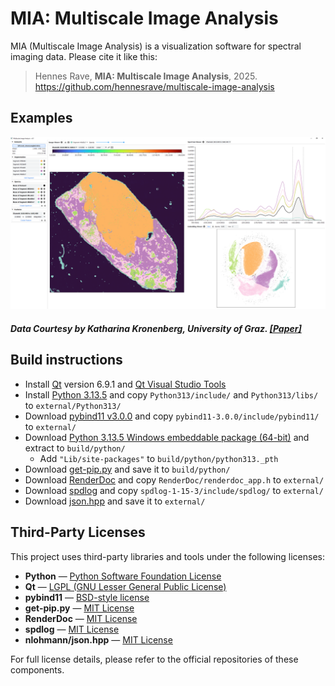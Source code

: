 # MIA: Multiscale Image Analysis
MIA (Multiscale Image Analysis) is a visualization software for spectral imaging data. Please cite it like this:

> Hennes Rave, **MIA: Multiscale Image Analysis**, 2025. https://github.com/hennesrave/multiscale-image-analysis

## Examples
![Teaser Image](./images/teaser.png)
##### Data Courtesy by Katharina Kronenberg, University of Graz. [[Paper]](https://chemrxiv.org/engage/chemrxiv/article-details/650d598eed7d0eccc301cd03)

## Build instructions
- Install [Qt](https://www.qt.io/) version 6.9.1 and [Qt Visual Studio Tools](https://marketplace.visualstudio.com/items?itemName=TheQtCompany.QtVisualStudioTools2022) 
- Install [Python 3.13.5](https://www.python.org/downloads/release/python-3135/) and copy `Python313/include/` and `Python313/libs/` to `external/Python313/`
- Download [pybind11 v3.0.0](https://github.com/pybind/pybind11/releases/tag/v3.0.0) and copy `pybind11-3.0.0/include/pybind11/` to `external/` 
- Download [Python 3.13.5 Windows embeddable package (64-bit)](https://www.python.org/ftp/python/3.13.5/python-3.13.5-embed-amd64.zip) and extract to `build/python/`
    - Add `"Lib/site-packages"` to `build/python/python313._pth`
- Download [get-pip.py](https://bootstrap.pypa.io/get-pip.py) and save it to `build/python/`
- Download [RenderDoc](https://renderdoc.org/) and copy `RenderDoc/renderdoc_app.h` to `external/`
- Download [spdlog](https://github.com/gabime/spdlog/releases/tag/v1.15.3) and copy `spdlog-1-15-3/include/spdlog/` to `external/`
- Download [json.hpp](https://github.com/nlohmann/json/blob/develop/single_include/nlohmann/json.hpp) and save it to `external/`

## Third-Party Licenses

This project uses third-party libraries and tools under the following licenses:

- **Python** — [Python Software Foundation License](https://docs.python.org/3/license.html)
- **Qt** — [LGPL (GNU Lesser General Public License)](https://www.gnu.org/licenses/lgpl-3.0.en.html)
- **pybind11** — [BSD-style license](https://github.com/pybind/pybind11/blob/master/LICENSE)
- **get-pip.py** — [MIT License](https://github.com/pypa/get-pip?tab=MIT-1-ov-file)
- **RenderDoc** — [MIT License](https://github.com/baldurk/renderdoc/blob/v1.x/LICENSE.md)  
- **spdlog** — [MIT License](https://github.com/gabime/spdlog/blob/v1.x/LICENSE)
- **nlohmann/json.hpp** — [MIT License](https://github.com/nlohmann/json/blob/develop/LICENSE.MIT)

For full license details, please refer to the official repositories of these components.